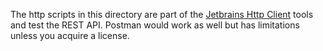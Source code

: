 The http scripts in this directory are part of the [Jetbrains Http Client](https://www.jetbrains.com/help/idea/http-client-in-product-code-editor.html#creating-http-request-files) tools and test the REST API. Postman would work as well but has limitations unless you acquire a license.


